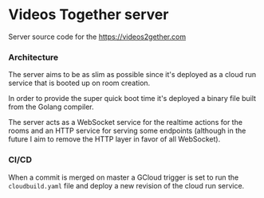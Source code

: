 # Videos Together server

Server source code for the https://videos2gether.com

### Architecture

The server aims to be as slim as possible since it's deployed as a cloud run service that is booted up on room creation.

In order to provide the super quick boot time it's deployed a binary file built from the Golang compiler.

The server acts as a WebSocket service for the realtime actions for the rooms and an HTTP service for serving some endpoints (although in the future I aim to remove the HTTP layer in favor of all WebSocket).

### CI/CD

When a commit is merged on master a GCloud trigger is set to run the `cloudbuild.yaml` file and deploy a new revision of the cloud run service.